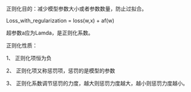 正则化目的：减少模型参数大小或者参数数量，防止过拟合。

Loss_with_regularization = loss(w,x) + af(w)

超参数a应为Lamda，是正则化系数。

正则化性质：

1、 正则化项恒为负

2、 正则化项又称惩罚项，惩罚的是模型的参数

3、 正则化系数调节惩罚的力度，越大则惩罚力度越大，越小则惩罚力度越小。
